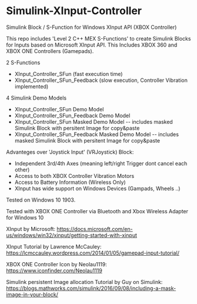 # Simulink-XInput-Controller
Simulink Block / S-Function for Windows XInput API (XBOX Controller)

This repo includes 'Level 2 C++ MEX S-Functions' to create Simulink Blocks for Inputs based on 
Microsoft XInput API. This Includes XBOX 360 and XBOX ONE Controllers (Gamepads).

2 S-Functions
- XInput_Controller_SFun (fast execution time)
- XInput_Controller_SFun_Feedback (slow execution, Controller Vibration implemented)

4 Simulink Demo Models
- XInput_Controller_SFun Demo Model
- XInput_Controller_SFun_Feedback Demo Model
- XInput_Controller_SFun Masked Demo Model
    -- includes masked Simulink Block with persitent Image for copy&paste
- XInput_Controller_SFun_Feedback Masked Demo Model
    -- includes masked Simulink Block with persitent Image for copy&paste



Advanteges over 'Joystick Input' (VRJoystick) Block:
- Independent 3rd/4th Axes (meaning left/right Trigger dont cancel each other)
- Access to both XBOX Controller Vibration Motors
- Access to Battery Information (Wireless Only)
- XInput has wide support on Windows Devices (Gampads, Wheels ..)


Tested on Windows 10 1903.

Tested with XBOX ONE Controller via Bluetooth and Xbox Wireless Adapter for Windows 10


XInput by Microsoft:
https://docs.microsoft.com/en-us/windows/win32/xinput/getting-started-with-xinput

XInput Tutorial by Lawrence McCauley:
https://lcmccauley.wordpress.com/2014/01/05/gamepad-input-tutorial/

XBOX ONE Controller Icon by Neolau1119:
https://www.iconfinder.com/Neolau1119

Simulink persistent Image allocation Tutorial by Guy on Simulink:
https://blogs.mathworks.com/simulink/2016/09/08/including-a-mask-image-in-your-block/
